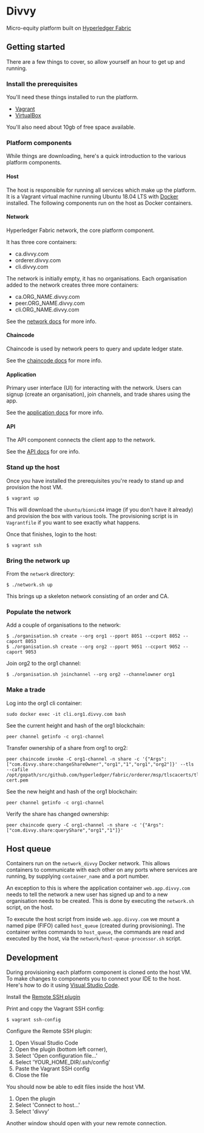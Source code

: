 # Divvy

Micro-equity platform built on
[Hyperledger Fabric](https://www.hyperledger.org/projects/fabric)

## Getting started

There are a few things to cover, so allow yourself an hour to get
up and running.

### Install the prerequisites

You'll need these things installed to run the platform.

* [Vagrant](https://www.vagrantup.com/)
* [VirtualBox](https://www.virtualbox.org/)

You'll also need about 10gb of free space available.

### Platform components

While things are downloading, here's a quick introduction to the
various platform components.

#### Host

The host is responsible for running all services which make up the platform.
It is a Vagrant virtual machine running Ubuntu 18.04 LTS with
[Docker](https://www.docker.com/) installed. The following components run on
the host as Docker containers.

#### Network

Hyperledger Fabric network, the core platform component.

It has three core containers:

* ca.divvy.com
* orderer.divvy.com
* cli.divvy.com

The network is initially empty, it has no organisations. Each organisation
added to the network creates three more containers:

* ca.ORG_NAME.divvy.com
* peer.ORG_NAME.divvy.com
* cli.ORG_NAME.divvy.com

See the [network docs](https://github.com/flashbackzoo/divvy-network)
for more info.

#### Chaincode

Chaincode is used by network peers to query and update ledger state.

See the [chaincode docs](https://github.com/flashbackzoo/divvy-chaincode)
for more info.

#### Application

Primary user interface (UI) for interacting with the network.
Users can signup (create an organisation), join channels,
and trade shares using the app.

See the [application docs](https://github.com/flashbackzoo/divvy-application)
for more info.

#### API

The API component connects the client app to the network.

See the [API docs](https://github.com/flashbackzoo/divvy-api) for ore info.

### Stand up the host

Once you have installed the prerequisites you're ready to
stand up and provision the host VM.

```
$ vagrant up
```

This will download the `ubuntu/bionic64` image (if you don't have it already)
and provision the box with various tools. The provisioning script is in
`Vagrantfile` if you want to see exactly what happens.

Once that finishes, login to the host:

```
$ vagrant ssh
```

### Bring the network up

From the `network` directory:

```
$ ./network.sh up
```

This brings up a skeleton network consisting of an order and CA.

### Populate the network

Add a couple of organisations to the network:

```
$ ./organisation.sh create --org org1 --pport 8051 --ccport 8052 --caport 8053
$ ./organisation.sh create --org org2 --pport 9051 --ccport 9052 --caport 9053
```

Join org2 to the org1 channel:

```
$ ./organisation.sh joinchannel --org org2 --channelowner org1
```

### Make a trade

Log into the org1 cli container:

```
sudo docker exec -it cli.org1.divvy.com bash
```

See the current height and hash of the org1 blockchain:

```
peer channel getinfo -c org1-channel
```

Transfer ownership of a share from org1 to org2:

```
peer chaincode invoke -C org1-channel -n share -c '{"Args":["com.divvy.share:changeShareOwner","org1","1","org1","org2"]}' --tls --cafile /opt/gopath/src/github.com/hyperledger/fabric/orderer/msp/tlscacerts/tlsca.divvy.com-cert.pem
```

See the new height and hash of the org1 blockchain:

```
peer channel getinfo -c org1-channel
```

Verify the share has changed ownership:

```
peer chaincode query -C org1-channel -n share -c '{"Args":["com.divvy.share:queryShare","org1","1"]}'
```

## Host queue

Containers run on the `network_divvy` Docker network. This allows containers to
communicate with each other on any ports where services are running,
by supplying `container_name` and a port number.

An exception to this is where the application container `web.app.divvy.com`
needs to tell the network a new user has signed up and to a new organisation
needs to be created. This is done by executing the `network.sh` script,
on the host.

To execute the host script from inside `web.app.divvy.com` we mount a named
pipe (FIFO) called `host_queue` (created during provisioning). The container
writes commands to `host_queue`, the commands are read and executed by the
host, via the `network/host-queue-processor.sh` script.

## Development

During provisioning each platform component is cloned onto the host VM. To make
changes to components you to connect your IDE to the host. Here's how to do it
using [Visual Studio Code](https://code.visualstudio.com/).

Install the
[Remote SSH plugin](https://marketplace.visualstudio.com/items?itemName=ms-vscode-remote.remote-ssh)

Print and copy the Vagrant SSH config:

```
$ vagrant ssh-config
```

Configure the Remote SSH plugin:

1. Open Visual Studio Code
2. Open the plugin (bottom left corner),
3. Select 'Open configuration file...'
4. Select 'YOUR_HOME_DIR/.ssh/config'
5. Paste the Vagrant SSH config
6. Close the file

You should now be able to edit files inside the host VM.

1. Open the plugin
2. Select 'Connect to host...'
3. Select 'divvy'

Another window should open with your new remote connection.
